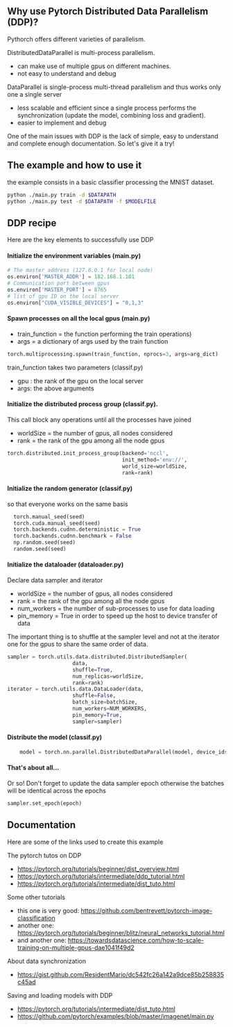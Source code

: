 
## Why use Pytorch Distributed Data Parallelism (DDP)?
Pythorch offers different varieties of parallelism.

DistributedDataParallel is multi-process parallelism.
- can make use of multiple gpus on different machines.
- not easy to understand and debug

DataParallel is single-process multi-thread parallelism and thus works only one a single server
- less scalable and efficient since a single process performs the synchronization (update the model, combining loss and gradient).
- easier to implement and debug

One of the main issues with DDP is the lack of simple, easy to understand and complete enough documentation. So let's give it a try!

## The example and how to use it
the example consists in a basic classifier processing the MNIST dataset.
```bash
python ./main.py train -d $DATAPATH
python ./main.py test -d $DATAPATH -f $MODELFILE
```

## DDP recipe

Here are the key elements to successfully use DDP

#### Initialize the environment variables (main.py)
```python
# The master address (127.0.0.1 for local node)
os.environ['MASTER_ADDR'] = 182.168.1.101
# Communication port between gpus
os.environ['MASTER_PORT'] = 8765
# list of gpu ID on the local server
os.environ["CUDA_VISIBLE_DEVICES"] = "0,1,3"
```

#### Spawn processes on all the local gpus (main.py)
- train_function = the function performing the train operations)
- args = a dictionary of args used by the train function
```python
torch.multiprocessing.spawn(train_function, nprocs=3, args=arg_dict)
```

train_function takes two parameters (classif.py)
- gpu : the rank of the gpu on the local server
- args: the above arguments

#### Initialize the  distributed process group (classif.py). <br>
This call block any operations until all the processes have joined
- worldSize = the number of gpus, all nodes considered
- rank = the rank of the gpu among all the node gpus
```python
torch.distributed.init_process_group(backend='nccl',
                                     init_method='env://',
                                     world_size=worldSize,
                                     rank=rank)
```
#### Initialize the random generator (classif.py)<br>
so that everyone works on the same basis

```python
  torch.manual_seed(seed)
  torch.cuda.manual_seed(seed)
  torch.backends.cudnn.deterministic = True
  torch.backends.cudnn.benchmark = False
  np.random.seed(seed)
  random.seed(seed)
  ```
#### Initialize the dataloader (dataloader.py)<br>
Declare data sampler and iterator
- worldSize = the number of gpus, all nodes considered
- rank = the rank of the gpu  among all the node gpus
- num_workers = the number of sub-processes to use for data loading
- pin_memory = True in order to speed up the host to device transfer of data

The important thing is to shuffle at the sampler level and not at the iterator one for the gpus to share the same order of data.

```python
sampler = torch.utils.data.distributed.DistributedSampler(
                     data,
                     shuffle=True,
                     num_replicas=worldSize,
                     rank=rank)
iterator = torch.utils.data.DataLoader(data,
                     shuffle=False,
                     batch_size=batchSize,
                     num_workers=NUM_WORKERS,
                     pin_memory=True,
                     sampler=sampler)
```

#### Distribute the model (classif.py)
```python
    model = torch.nn.parallel.DistributedDataParallel(model, device_ids=[gpu])
```

#### That's about all...
Or so! Don't forget to update the data sampler epoch otherwise the batches will be identical  across the epochs
```python
sampler.set_epoch(epoch)
```
## Documentation

Here are some of the links used to create this example

The pytorch tutos on DDP
- https://pytorch.org/tutorials/beginner/dist_overview.html
- https://pytorch.org/tutorials/intermediate/ddp_tutorial.html
- https://pytorch.org/tutorials/intermediate/dist_tuto.html

Some other tutorials
- this one is very good: https://github.com/bentrevett/pytorch-image-classification
- another one: https://pytorch.org/tutorials/beginner/blitz/neural_networks_tutorial.html
- and another one: https://towardsdatascience.com/how-to-scale-training-on-multiple-gpus-dae1041f49d2

About data synchronization
- https://gist.github.com/ResidentMario/dc542fc26a142a9dce85b258835c45ad

Saving and loading models with DDP
- https://pytorch.org/tutorials/intermediate/dist_tuto.html
- https://github.com/pytorch/examples/blob/master/imagenet/main.py
